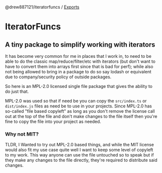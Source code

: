 @drew887121/iteratorfuncs / [Exports](modules.md)

# IteratorFuncs

## A tiny package to simplify working with iterators

It has become very common for me in places that I work in, to need to be able to do the classic map/reduce/filter/etc
with iterators (but don't want to have to convert them into arrays first since that is bad for perf); while also not
being allowed to bring in a package to do so say lodash or equivalent due to company/security policy of outside
packages.

So here is an MPL-2.0 licensed single file package that gives the ability to do just that.

MPL-2.0 was used so that if need be you can copy the `src/index.ts` or `dist/index.js` files as need be to use in your
projects. Since MPL-2.0 has so-called "file based copyleft" as long as you don't remove the license call out at the top
of the file and don't make changes to the file itself then you're fine to copy the file into your project as needed.

### Why not MIT?

TLDR, I Wanted to try out MPL-2.0 based things, and while the MIT license would also fit my use case quite well I want
to keep some level of copyleft to my work. This way anyone can use the file untouched so to speak but if they make any
changes to the file directly, they're required to distribute said changes.

